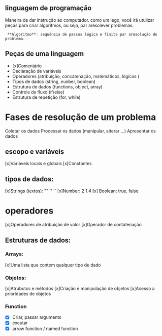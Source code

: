 ## linguagem de programação

Maneira de dar instrução ao computador.
como um lego, você irá utulizar peças para criar algoritmos, ou seja, par aresolever problemas.

     **Algoritmo**: sequência de passos lógica e finita par aresolução de problema.

## Peças de uma linguagem

- [x]Comentário
- Declaração de variáveis
- Operadores (atribuição, concatenação, matemáticos, lógicos )
- Tipos de dados (string, nunber, boolean)
- Estrutura de dados (functions, object, array)
- Controle de fluxo (if/else)
- Estrutura de repetição (for, while)

# Fases de resolução de um problema

Coletar os dados
Processar os dados (manipular, alterar ...)
Apresentar os dados

## escopo e variáveis

[x]Variáveis locais e globais
[x]Constantes

## tipos de dados:

[x]Strings (textos): "" '' ``
[x]Number: 2 1.4
[x] Boolean: true, false

# operadores

[x]Operadores de atribuição de valor
[x]Operador de contatenação

## Estruturas de dados:

### Arrays: 

[x]Uma lista que contém qualquer tipo de dado

### Objetos:

[x]Atrubutos e métodos
[x]Criação e manipulação de objetos
[x]Acesso a prioridades de objetos

### Function
- [x] Criar, passar argumento
- [x] excutar
- [x] arrow function / named function